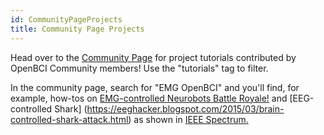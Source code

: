 ```yaml
---
id: CommunityPageProjects
title: Community Page Projects
---
```

Head over to the [Community Page](http://www.openbci.com/community/) for project tutorials contributed by OpenBCI Community members! Use the "tutorials" tag to filter.

In the community page, search for "EMG OpenBCI" and you'll find, for example, how-tos on [EMG-controlled Neurobots Battle Royale!](https://www.instructables.com/id/Neurobots-Battle-Royale-Muscle-Controlled-Combat-H/) and [EEG-controlled Shark]
(https://eeghacker.blogspot.com/2015/03/brain-controlled-shark-attack.html) as shown in [IEEE Spectrum.](https://spectrum.ieee.org/geek-life/hands-on/openbci-control-an-air-shark-with-your-mind)
